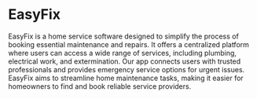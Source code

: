 # EasyFix

EasyFix is a home service software designed to simplify the process of booking essential maintenance and repairs. It offers a centralized platform where users can access a wide range of services, including plumbing, electrical work, and extermination. Our app connects users with trusted professionals and provides emergency service options for urgent issues. EasyFix aims to streamline home maintenance tasks, making it easier for homeowners to find and book reliable service providers.
